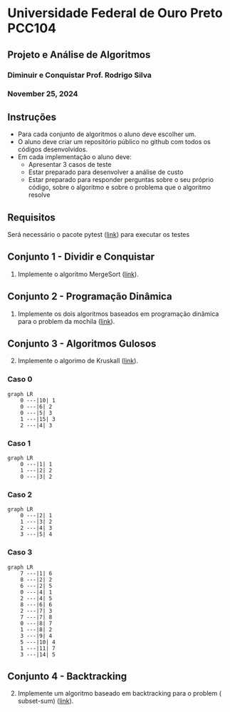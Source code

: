 # Universidade Federal de Ouro Preto PCC104
## Projeto e Análise de Algoritmos 
### Diminuir e Conquistar Prof. Rodrigo Silva 
### November 25, 2024
## Instruções 
- Para cada conjunto de algoritmos o aluno deve escolher um.
- O aluno deve criar um repositório público no github com todos os códigos desenvolvidos. 
- Em cada implementação o aluno deve: 
  - Apresentar 3 casos de teste 
  - Estar preparado para desenvolver a análise de custo 
  - Estar preparado para responder perguntas sobre o seu próprio código, sobre o algoritmo e sobre o problema que o algoritmo resolve
## Requisitos
Será necessário o pacote pytest ([link](https://docs.pytest.org/en/stable/index.html)) para executar os testes
## Conjunto 1 - Dividir e Conquistar
1. Implemente o algoritmo MergeSort ([link](./conjuntos/conjunto1.py)).
## Conjunto 2 - Programação Dinâmica
1. Implemente os dois algoritmos baseados em programação dinâmica para o problem da mochila ([link](./conjuntos/conjunto2.py)).
## Conjunto 3 - Algoritmos Gulosos
2. Implemente o algorimo de Kruskall ([link](./conjuntos/conjunto3.py)).
### Caso 0
```mermaid
graph LR
    0 ---|10| 1
    0 ---|6| 2
    0 ---|5| 3
    1 ---|15| 3
    2 ---|4| 3

```
### Caso 1
```mermaid
graph LR
    0 ---|1| 1
    1 ---|2| 2
    0 ---|3| 2

```
### Caso 2
```mermaid
graph LR
    0 ---|2| 1
    1 ---|3| 2
    2 ---|4| 3
    3 ---|5| 4

```
### Caso 3
```mermaid
graph LR
    7 ---|1| 6
    8 ---|2| 2
    6 ---|2| 5
    0 ---|4| 1
    2 ---|4| 5
    8 ---|6| 6
    2 ---|7| 3
    7 ---|7| 8
    0 ---|8| 7
    1 ---|8| 2
    3 ---|9| 4
    5 ---|10| 4
    1 ---|11| 7
    3 ---|14| 5
```
## Conjunto 4 - Backtracking
2. Implemente um algoritmo baseado em backtracking para o problem ( subset-sum) ([link](./conjuntos/conjunto4.py)).